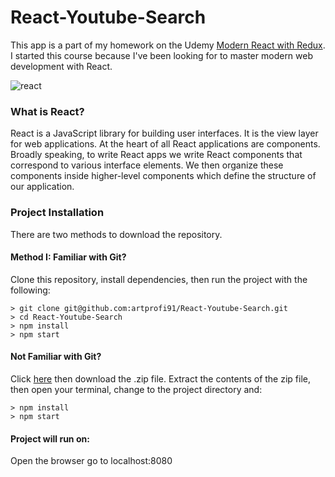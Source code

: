 # React-Youtube-Search
This app is a part of my homework on the Udemy [Modern React with Redux](https://www.udemy.com/react-redux/learn/v4/overview). I started this course because I've been looking for to master modern web development with React.

![react](https://user-images.githubusercontent.com/28790452/29529457-64dd1236-8665-11e7-8fdd-aae07f3a3f46.gif)

### What is React?
React is a JavaScript library for building user interfaces. It is the view layer for web applications. At the heart of all React applications are components.
Broadly speaking, to write React apps we write React components that correspond to various interface elements. We then organize these components inside higher-level components which define the structure of our application.

### Project Installation

There are two methods to download the repository.

#### Method I: Familiar with Git?
Clone this repository, install dependencies, then run the project with the following:

```
> git clone git@github.com:artprofi91/React-Youtube-Search.git
> cd React-Youtube-Search
> npm install
> npm start
```

#### Not Familiar with Git?
Click [here](https://github.com/artprofi91/React-Youtube-Search) then download the .zip file. Extract the contents of the zip file, then open your terminal, change to the project directory and:

```
> npm install
> npm start
```

#### Project will run on:
Open the browser go to localhost:8080